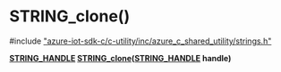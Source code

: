 # STRING_clone()

\#include ["azure-iot-sdk-c/c-utility/inc/azure_c_shared_utility/strings.h"](../iot-c-ref-strings-h.md)  

**[STRING_HANDLE](#strings__types_8h_1a38c89d91aecbdc355555337b6eb88dbf) [STRING_clone](#strings_8h_1ac700e7a0a099bc7ac42abba74b9fd874)([STRING_HANDLE](#strings__types_8h_1a38c89d91aecbdc355555337b6eb88dbf) handle)**

